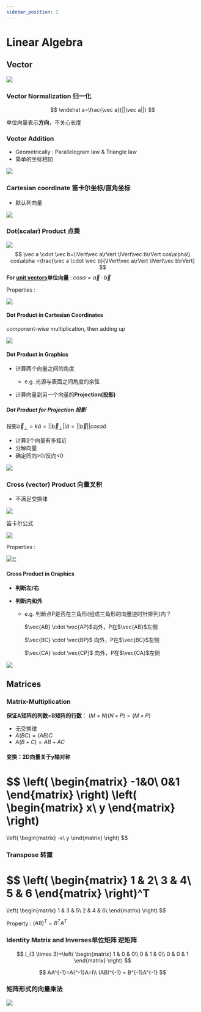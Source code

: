 ```yaml
---
sidebar_position: 2
---
```


# Linear Algebra

## Vector

![](./src/Vector.png)

### Vector Normalization 归一化

$$
\widehat a=\frac{\vec a}{||\vec a||}
$$

单位向量表示**方向**，不关心长度

### Vector Addition

- Geometrically : Parallelogram law & Triangle law
- 简单的坐标相加

![](./src/VectorAddition.png)

### Cartesian coordinate 笛卡尔坐标/直角坐标

- 默认列向量

![](./src/Cartesian-coordinate.png)

### Dot(scalar) Product 点乘

![](./src/点乘.png)
$$
\vec a \cdot \vec b=\lVert\vec a\rVert \lVert\vec b\rVert cos\alpha\\
cos\alpha =\frac{\vec a \cdot \vec b}{\lVert\vec a\rVert \lVert\vec b\rVert}
$$
**For <u>unit vectors</u>单位向量** : $cos\alpha=\vec a · \vec b$

Properties : 

![](./src/点乘Properties.png)

#### Dot Product in Cartesian Coordinates

component-wise multiplication, then adding up

![](./src/Dot-Product-in-Cartesian-Coordinates.png)

#### Dot Product in Graphics

- 计算两个向量之间的角度
  - e.g. 光源与表面之间角度的余弦

- 计算向量到另一个向量的**Projection(投影)**

##### Dot Product for Projection 投影

投影$\vec b_\bot = k\widehat a = ||\vec b_\bot||\widehat a=||\vec b||cos\alpha \widehat a$

- 计算2个向量有多接近
- 分解向量
- 确定同向>0/反向<0

![](./src/Vector-Projection.png)

### Cross (vector) Product 向量叉积

- 不满足交换律

![](./src/CrossProduct.png)

笛卡尔公式

![](./src/CrossProductFormula.png)

Properties :

![](./src/CrossProductproperties.png)C

#### Cross Product in Graphics

- **判断左/右**

- **判断内和外**

  - e.g. 判断点P是否在三角形(组成三角形的向量逆时针排列)内？

    $\vec{AB} \cdot \vec{AP}$向外，P在$\vec{AB}$左侧

    $\vec{BC} \cdot \vec{BP}$ 向外，P在$\vec{BC}$左侧

    $\vec{CA} \cdot \vec{CP}$ 向外，P在$\vec{CA}$左侧

![](./src/叉积判断内外.png)

## Matrices

### Matrix-Multiplication

**保证A矩阵的列数=B矩阵的行数**： $(M \times N)(N \times P) = (M \times P)$

- 无交换律
- $A(BC)=(AB)C$
- $A(B+C)=AB+AC$

#### 变换：2D向量关于y轴对称

$$
\left(
\begin{matrix}
-1&0\\
0&1
\end{matrix}
\right)
\left(
\begin{matrix}
x\\
y
\end{matrix}
\right)
=
\left(
\begin{matrix}
-x\\
y
\end{matrix}
\right)
$$

###  Transpose 转置

$$
\left(
\begin{matrix}
1 & 2\\
3 & 4\\
5 & 6
\end{matrix}
\right)^T
=
\left(
\begin{matrix}
1 & 3 & 5\\
2 & 4 & 6\\
\end{matrix}
\right)
$$

Property : $(AB)^T=B^TA^T$

###  Identity Matrix and Inverses单位矩阵 逆矩阵

$$
I_{3 \times 3}=\left(
\begin{matrix}
1 & 0 & 0\\
0 & 1 & 0\\
0 & 0 & 1
\end{matrix}
\right)
$$

$$
AA^{-1}=A{^-1}A=I\\
(AB)^{-1} = B^{-1}A^{-1}
$$

### 矩阵形式的向量乘法

![](./src/Vector-multiplication-in-Matrix-form.png)